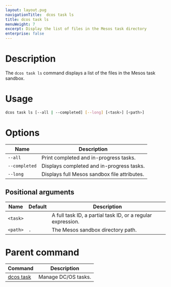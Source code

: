 ```yaml
---
layout: layout.pug
navigationTitle:  dcos task ls
title: dcos task ls
menuWeight: 7
excerpt: Display the list of files in the Mesos task directory
enterprise: false
---
```


# Description
The `dcos task ls` command displays a list of the files in the Mesos task sandbox.

# Usage

```bash
dcos task ls [--all | --completed] [--long] [<task>] [<path>]
```

# Options

| Name |  Description |
|---------|-------------|
| `--all`   | Print completed and in-progress tasks. |
| `--completed`   | Displays completed and in-progress tasks. |
| `--long`   |  Displays full Mesos sandbox file attributes. |

## Positional arguments

| Name | Default | Description |
|---------|-------------|-------------|
| `<task>`   |             |  A full task ID, a partial task ID, or a regular expression. |
| `<path>`   |     `.`      |  The Mesos sandbox directory path. |

# Parent command

| Command | Description |
|---------|-------------|
| [dcos task](/1.12/cli/command-reference/dcos-task/)   | Manage DC/OS tasks. |
